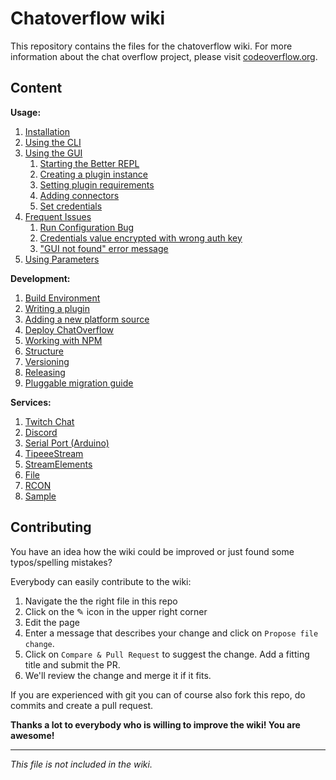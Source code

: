 # Chatoverflow wiki

This repository contains the files for the chatoverflow wiki.
For more information about the chat overflow project, please visit [codeoverflow.org](http://codeoverflow.org).

## Content

**Usage:**  
1. [Installation](/docs/usage/Installation.md)  
2. [Using the CLI](/docs/usage/Using-the-CLI.md)  
3. [Using the GUI](/docs/usage/Using-the-GUI.md)  
    1. [Starting the Better REPL](/docs/usage/Using-the-GUI.md#starting-the-better-repl)  
    2. [Creating a plugin instance](/docs/usage/Using-the-GUI.md#creating-a-plugin-instance)  
    3. [Setting plugin requirements](/docs/usage/Using-the-GUI.md#setting-plugin-requirements)  
    4. [Adding connectors](/docs/usage/Using-the-GUI.md#adding-connectors)  
    5. [Set credentials](/docs/usage/Using-the-GUI.md#set-credentials)  
4. [Frequent Issues](/docs/usage/Frequent-Issues.md)  
    1. [Run Configuration Bug](/docs/usage/Frequent-Issues.md#run-configuration-bug)  
    2. [Credentials value encrypted with wrong auth key](/docs/usage/Frequent-Issues.md#credentials-value-encrypted-with-wrong-auth-key)
    3. ["GUI not found" error message](/docs/usage/Frequent-Issues.md#gui-not-found-error-message)  
5. [Using Parameters](/docs/usage/Using-Parameters.md)

**Development:**  
1. [Build Environment](/docs/development/Setting-up-the-Build-Environment.md)
2. [Writing a plugin](/docs/development/Writing-a-plugin.md)  
3. [Adding a new platform source](/docs/development/Adding-a-new-platform-source.md)  
4. [Deploy ChatOverflow](/docs/development/Deploy-ChatOverflow.md)
5. [Working with NPM](/docs/development/Working-with-NPM.md)
6. [Structure](/docs/development/Structure.md)
7. [Versioning](/docs/development/Versioning.md)
8. [Releasing](/docs/development/Release-ChatOverflow.md)
9. [Pluggable migration guide](/docs/development/Pluggable-migration-guide.md)

**Services:**
1. [Twitch Chat](/docs/services/Twitch-Chat.md)
2. [Discord](/docs/services/Discord.md)
3. [Serial Port (Arduino)](/docs/services/Serial.md)
4. [TipeeeStream](/docs/services/TipeeeStream.md)
5. [StreamElements](/docs/services/StreamElements.md)
6. [File](/docs/services/File.md)
7. [RCON](/docs/services/RCON.md)
8. [Sample](/docs/services/Sample.md)

## Contributing

You have an idea how the wiki could be improved or just found some typos/spelling mistakes?  

Everybody can easily contribute to the wiki:  
1. Navigate the the right file in this repo
2. Click on the ✎ icon in the upper right corner
3. Edit the page 
4. Enter a message that describes your change and click on `Propose file change`.
6. Click on `Compare & Pull Request` to suggest the change. Add a fitting title and submit the PR.  
5. We'll review the change and merge it if it fits.

If you are experienced with git you can of course also fork this repo, do commits and create a pull request.

**Thanks a lot to everybody who is willing to improve the wiki! You are awesome!**

----------------------------------------
_This file is not included in the wiki._
